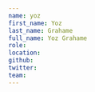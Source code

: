 ```yaml
---
name: yoz
first_name: Yoz
last_name: Grahame
full_name: Yoz Grahame
role:
location:
github:
twitter:
team:
---
```

